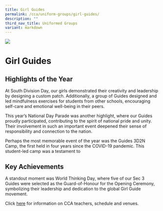 ```yaml
---
title: Girl Guides
permalink: /cca/uniform-groups/girl-guides/
description: ""
third_nav_title: Uniformed Groups
variant: markdown
---
```

![](/images/CCA/girlguides.png)

Girl Guides
===========


**Highlights of the Year**
----------------------------------
At South Division Day, our girls demonstrated
their creativity and leadership by designing a
custom patch. Additionally, a group of Guides
designed and led mindfulness exercises for
students from other schools, encouraging
self-care and emotional well-being in their
peers. 

This year’s National Day Parade was another
highlight, where our Guides proudly
participated, contributing to the spirit of
national pride and unity. Their involvement
in such an important event deepened their
sense of responsibility and connection to the
nation.

Perhaps the most memorable event of the
year was the Guides 3D2N Camp, the first held
in four years since the COVID-19 pandemic.
This student-led camp was a testament to


**Key Achievements**
----------

A standout moment was World Thinking Day,
where five of our Sec 3 Guides were selected
as the Guard-of-Honour for the Opening
Ceremony, symbolizing their leadership
and dedication to the global Girl Guide
movement.

Click [here](https://www.queenstownsec.moe.edu.sg/cca-scheduled-venues/) for information on CCA teachers, schedule and venues.


